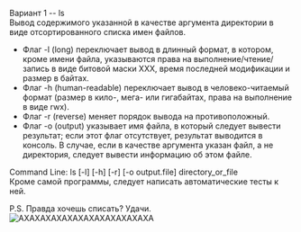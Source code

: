 Вариант 1 -- ls  
Вывод содержимого указанной в качестве аргумента директории в виде
отсортированного списка имен файлов.
+ Флаг -l (long) переключает вывод в длинный формат, в котором, кроме имени
файла, указываются права на выполнение/чтение/запись в виде битовой маски
XXX, время последней модификации и размер в байтах.
+ Флаг -h (human-readable) переключает вывод в человеко-читаемый формат
(размер в кило-, мега- или гигабайтах, права на выполнение в виде rwx).
+ Флаг -r (reverse) меняет порядок вывода на противоположный.
+ Флаг -o (output) указывает имя файла, в который следует вывести результат;
если этот флаг отсутствует, результат выводится в консоль.
В случае, если в качестве аргумента указан файл, а не директория, следует вывести
информацию об этом файле.  

Command Line: ls [-l] [-h] [-r] [-o output.file] directory_or_file  
Кроме самой программы, следует написать автоматические тесты к ней.  

P.S. Правда хочешь списать? Удачи.  
![АХАХАХАХАХАХАХАХАХАХАХАХА](/путь/к/изображению.jpg)
